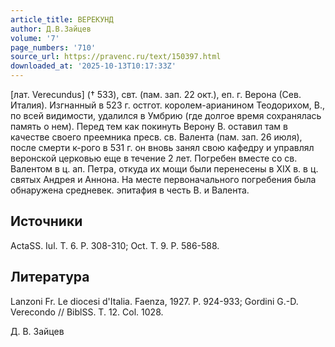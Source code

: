 ```yaml
---
article_title: ВЕРЕКУНД
author: Д.В.Зайцев
volume: '7'
page_numbers: '710'
source_url: https://pravenc.ru/text/150397.html
downloaded_at: '2025-10-13T10:17:33Z'
---
```


[лат. Verecundus] († 533), свт. (пам. зап. 22 окт.), еп. г. Верона (Сев. Италия). Изгнанный в 523 г. остгот. королем-арианином Теодорихом, В., по всей видимости, удалился в Умбрию (где долгое время сохранялась память о нем). Перед тем как покинуть Верону В. оставил там в качестве своего преемника пресв. св. Валента (пам. зап. 26 июля), после смерти к-рого в 531 г. он вновь занял свою кафедру и управлял веронской церковью еще в течение 2 лет. Погребен вместе со св. Валентом в ц. ап. Петра, откуда их мощи были перенесены в XIX в. в ц. святых Андрея и Аннона. На месте первоначального погребения была обнаружена средневек. эпитафия в честь В. и Валента.

## Источники

ActaSS. Iul. T. 6. P. 308-310; Oct. T. 9. P. 586-588.

## Литература

Lanzoni Fr. Le diocesi d'Italia. Faenza, 1927. P. 924-933; Gordini G.-D. Verecondo // BiblSS. T. 12. Col. 1028.

Д. В. Зайцев
